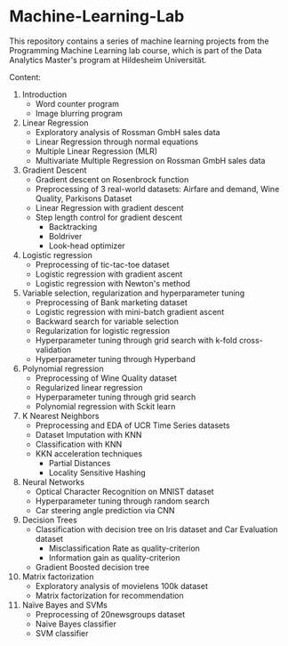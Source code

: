 # Machine-Learning-Lab

This repository contains a series of machine learning projects from the Programming Machine Learning lab course, which is part of the Data Analytics Master's program at Hildesheim Universität.

Content:

1. Introduction
   * Word counter program
   * Image blurring program
2. Linear Regression
   * Exploratory analysis of Rossman GmbH sales data
   * Linear Regression through normal equations
   * Multiple Linear Regression (MLR)
   * Multivariate Multiple Regression on Rossman GmbH sales data
3. Gradient Descent
   * Gradient descent on Rosenbrock function
   * Preprocessing of 3 real-world datasets: Airfare and demand, Wine Quality, Parkisons Dataset
   * Linear Regression with gradient descent
   * Step length control for gradient descent
     * Backtracking
     * Boldriver
     * Look-head optimizer
4. Logistic regression
   * Preprocessing of tic-tac-toe dataset
   * Logistic regression with gradient ascent
   * Logistic regression with Newton's method
5. Variable selection, regularization and hyperparameter tuning
   * Preprocessing of Bank marketing dataset
   * Logistic regression with mini-batch gradient ascent
   * Backward search for variable selection
   * Regularization for logistic regression
   * Hyperparameter tuning through grid search with k-fold cross-validation
   * Hyperparameter tuning through Hyperband
6. Polynomial regression
    * Preprocessing of Wine Quality dataset
    * Regularized linear regression
    * Hyperparameter tuning through grid search
    * Polynomial regression with Sckit learn
7. K Nearest Neighbors
   * Preprocessing and EDA of UCR Time Series datasets
   * Dataset Imputation with KNN
   * Classification with KNN
   * KKN acceleration techniques
     * Partial Distances
     * Locality Sensitive Hashing
8. Neural Networks
   * Optical Character Recognition on MNIST dataset
   * Hyperparameter tuning through random search
   * Car steering angle prediction via CNN
9. Decision Trees
    * Classification with decision tree on Iris dataset and Car Evaluation dataset
      * Misclassification Rate as quality-criterion
      * Information gain as quality-criterion
    * Gradient Boosted decision tree
10. Matrix factorization
    * Exploratory analysis of movielens 100k dataset
    * Matrix factorization for recommendation
11. Naïve Bayes and SVMs
    * Preprocessing of 20newsgroups dataset
    * Naive Bayes classifier
    * SVM classifier
